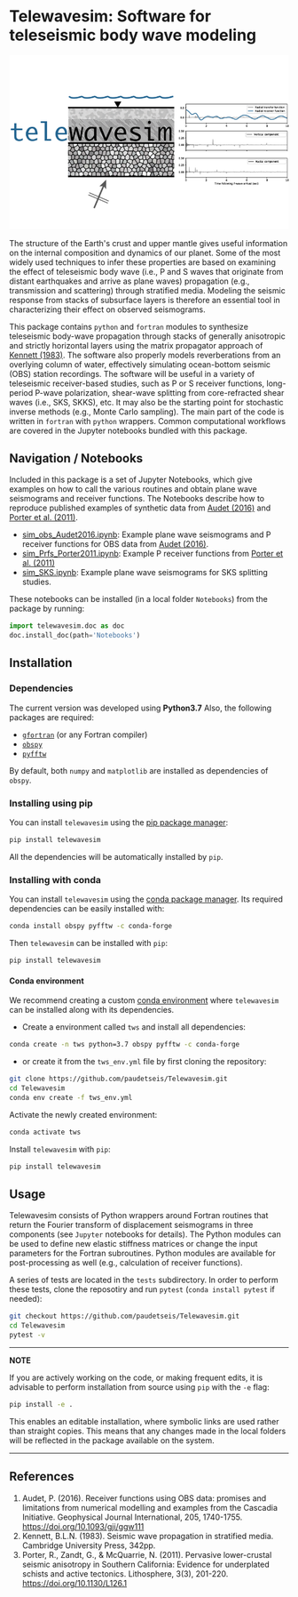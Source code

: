 # Telewavesim: Software for teleseismic body wave modeling

![](examples/picture/tws_logo.png)

The structure of the Earth's crust and upper mantle gives useful information on the 
internal composition and dynamics of our planet. Some of the most widely used techniques
to infer these properties are based on examining the effect of teleseismic body wave 
(i.e., P and S waves that originate from distant earthquakes and arrive as plane waves)
propagation (e.g., transmission and scattering) through stratified media. Modeling the 
seismic response from stacks of subsurface layers is therefore an essential tool in 
characterizing their effect on observed seismograms.

This package contains `python` and `fortran` modules to synthesize teleseismic 
body-wave propagation through stacks of generally anisotropic and strictly horizontal 
layers using the matrix propagator approach of [Kennett (1983)](#references). 
The software also properly models reverberations from an overlying column of water, 
effectively simulating ocean-bottom seismic (OBS) station recordings. The software 
will be useful in a variety of teleseismic receiver-based studies, such as P or S 
receiver functions, long-period P-wave polarization, shear-wave splitting from 
core-refracted shear waves (i.e., SKS, SKKS), etc. It may also be the starting point 
for stochastic inverse methods (e.g., Monte Carlo sampling). The main part of the
code is written in `fortran` with `python` wrappers. Common computational 
workflows are covered in the Jupyter notebooks bundled with this package.

## Navigation / Notebooks

Included in this package is a set of Jupyter Notebooks, which give examples on how to call the various routines and obtain plane wave seismograms and receiver functions. The Notebooks describe how to reproduce published examples of synthetic data from [Audet (2016)](#references) and [Porter et al. (2011)](#references).

- [sim_obs_Audet2016.ipynb](./examples/Notebooks/sim_obs_Audet2016.ipynb): Example plane wave seismograms and P receiver functions for OBS data from [Audet (2016)](#Audet).
- [sim_Prfs_Porter2011.ipynb](./examples/Notebooks/sim_Prfs_Porter2011.ipynb): Example P receiver functions from [Porter et al. (2011)](#Porter)
- [sim_SKS.ipynb](./examples/Notebooks/sim_SKS.ipynb): Example plane wave seismograms for SKS splitting studies.

These notebooks can be installed (in a local folder `Notebooks`) from the package by running:

```python
import telewavesim.doc as doc
doc.install_doc(path='Notebooks')
```

## Installation

### Dependencies

The current version was developed using **Python3.7**
Also, the following packages are required:

- [`gfortran`](https://gcc.gnu.org/wiki/GFortran) (or any Fortran compiler)
- [`obspy`](https://github.com/obspy/obspy/wiki)
- [`pyfftw`](https://pyfftw.readthedocs.io/en/latest/)

By  default, both `numpy` and `matplotlib` are installed as dependencies of `obspy`. 

### Installing using pip

You can install `telewavesim` using the [pip package manager](https://pypi.org/project/pip/):

```bash
pip install telewavesim
```
All the dependencies will be automatically installed by `pip`.

### Installing with conda

You can install `telewavesim` using the [conda package manager](https://conda.io).
Its required dependencies can be easily installed with:

```bash
conda install obspy pyfftw -c conda-forge
```

Then `telewavesim` can be installed with `pip`:

```bash
pip install telewavesim
```

#### Conda environment

We recommend creating a custom 
[conda environment](https://conda.io/docs/user-guide/tasks/manage-environments.html)
where `telewavesim` can be installed along with its dependencies. 

- Create a environment called `tws` and install all dependencies:

```bash
conda create -n tws python=3.7 obspy pyfftw -c conda-forge
```

- or create it from the `tws_env.yml` file by first cloning the repository:

```bash
git clone https://github.com/paudetseis/Telewavesim.git
cd Telewavesim
conda env create -f tws_env.yml
```

Activate the newly created environment:

```bash
conda activate tws
```

Install `telewavesim` with `pip`:

```bash
pip install telewavesim
```

## Usage

Telewavesim consists of Python wrappers around Fortran routines that return the Fourier transform of displacement seismograms in three components (see `Jupyter` notebooks for details). The Python modules can be used to define new elastic stiffness matrices or change the input parameters for the Fortran subroutines. Python modules are available for post-processing as well (e.g., calculation of receiver functions).

A series of tests are located in the ``tests`` subdirectory. In order to perform these tests, clone the reposotiry and run `pytest` (`conda install pytest` if needed):

```bash
git checkout https://github.com/paudetseis/Telewavesim.git
cd Telewavesim
pytest -v
```

---
**NOTE**

If you are actively working on the code, or making frequent edits, it is advisable to perform 
installation from source using ``pip`` with the `-e` flag: 

```bash
pip install -e .
```

This enables an editable installation, where symbolic links are used rather than straight 
copies. This means that any changes made in the local folders will be reflected in the 
package available on the system.

---

## References
1. Audet, P. (2016). Receiver functions using OBS data: promises and limitations from numerical modelling and examples from the Cascadia Initiative. Geophysical Journal International, 205, 1740-1755. https://doi.org/10.1093/gji/ggw111
2. Kennett, B.L.N. (1983). Seismic wave propagation in stratified media. Cambridge University Press, 342pp.
3. Porter, R., Zandt, G., & McQuarrie, N. (2011). Pervasive lower-crustal seismic anisotropy in Southern California: Evidence for underplated schists and active tectonics. Lithosphere, 3(3), 201-220. https://doi.org/10.1130/L126.1
